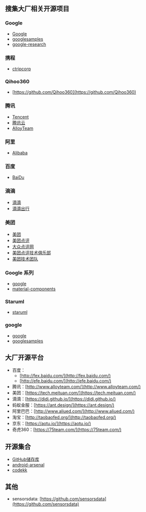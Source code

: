  ## 搜集大厂相关开源项目

### Google
* [Google](https://github.com/google)
* [googlesamples](https://github.com/googlesamples)
* [google-research](https://github.com/google-research)

### 携程
* [ctripcorp](https://github.com/ctripcorp)

### Qihoo360
* [https://github.com/Qihoo360](https://github.com/Qihoo360)

### 腾讯
* [Tencent](https://github.com/Tencent)
* [腾讯云](https://github.com/tencentyun)
* [AlloyTeam](https://github.com/AlloyTeam)

### 阿里
* [Alibaba](https://github.com/Alibaba)

### 百度
* [BaiDu](https://github.com/baidu)

### 滴滴
* [滴滴](https://github.com/didi)
* [滴滴出行](https://didi.github.io/)

### 美团
* [美团](https://github.com/meituan)
* [美团点评](https://github.com/Meituan-Dianping)
* [大众点评网](https://github.com/dianping)
* [美团点评技术俱乐部](https://github.com/MDClub)
* [美团技术团队](https://tech.meituan.com/)

### Google 系列
* [google](https://github.com/google)
* [material-components](https://github.com/material-components)

### Staruml
* [staruml](https://github.com/staruml)

### google
* [google](https://github.com/google)
* [googlesamples](https://github.com/googlesamples)


## 大厂开源平台
* 百度：
	* [http://fex.baidu.com/](http://fex.baidu.com/) 
	* [http://efe.baidu.com/](http://efe.baidu.com/)
* 腾讯：[http://www.alloyteam.com/](http://www.alloyteam.com/)
* 美团：[https://tech.meituan.com/](https://tech.meituan.com/)
* 滴滴：[https://didi.github.io/](https://didi.github.io/)
* 蚂蚁金服：[https://ant.design/](https://ant.design/)
* 阿里巴巴：[http://www.aliued.com/](http://www.aliued.com/)
* 淘宝：[http://taobaofed.org/](http://taobaofed.org/)
* 京东：[https://aotu.io/](https://aotu.io/)
* 奇虎360：[https://75team.com/](https://75team.com/)

## 开源集合
* [GitHub储存库](https://libraries.io/github)
* [android-arsenal](https://android-arsenal.com/)
* [codekk](https://p.codekk.com/)

## 其他
* sensorsdata: [https://github.com/sensorsdata](https://github.com/sensorsdata)
